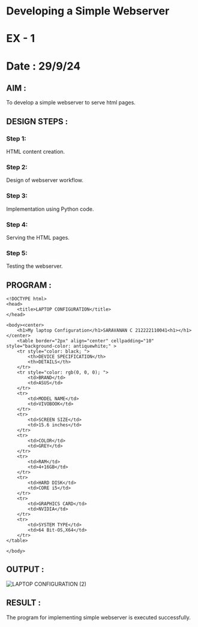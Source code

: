 # Developing a Simple Webserver
# EX - 1 
# Date : 29/9/24

## AIM :
To develop a simple webserver to serve html pages.

## DESIGN STEPS :
### Step 1: 
HTML content creation.

### Step 2:
Design of webserver workflow.

### Step 3:
Implementation using Python code.

### Step 4:
Serving the HTML pages.

### Step 5:
Testing the webserver.

## PROGRAM :
```
<!DOCTYPE html>
<head>
    <title>LAPTOP CONFIGURATION</title>
</head>

<body><center>
    <h1>My laptop Configuration</h1>SARAVANAN C 212222110041<h1></h1></center>
    <table border="2px" align="center" cellpadding="10" style="background-color: antiquewhite;" >
    <tr style="color: black; ">
        <th>DEVICE SPECIFICATION</th>
        <th>DETAILS</th>
    </tr>
    <tr style="color: rgb(0, 0, 0); ">
        <td>BRAND</td>
        <td>ASUS</td>
    </tr>
    <tr>
        <td>MODEL NAME</td>
        <td>VIVOBOOK</td>
    </tr>
    <tr>
        <td>SCREEN SIZE</td>
        <td>15.6 inches</td>
    </tr>
    <tr>
        <td>COLOR</td>
        <td>GREY</td>
    </tr>
    <tr>
        <td>RAM</td>
        <td>4+16GB</td>
    </tr>
    <tr>
        <td>HARD DISK</td>
        <td>CORE i5</td>
    </tr>
    <tr>
        <td>GRAPHICS CARD</td>
        <td>NVIDIA</td>
    </tr>
    <tr>
        <td>SYSTEM TYPE</td>
        <td>64 Bit-OS,X64</td>
    </tr>
</table>

</body>
```
## OUTPUT :
![LAPTOP CONFIGURATION (2)](https://github.com/user-attachments/assets/46fe2531-fc4c-41fd-85d7-b29cafaf4c12)

## RESULT :
The program for implementing simple webserver is executed successfully.
